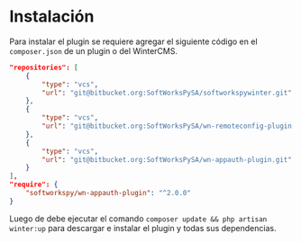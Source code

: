 # Instalación

Para instalar el plugin se requiere agregar el siguiente código en el `composer.json` de un plugin o del WinterCMS.

```json
"repositories": [
    {
        "type": "vcs",
        "url": "git@bitbucket.org:SoftWorksPySA/softworkspywinter.git"
    },
    {
        "type": "vcs",
        "url": "git@bitbucket.org:SoftWorksPySA/wn-remoteconfig-plugin.git"
    },
    {
        "type": "vcs",
        "url": "git@bitbucket.org:SoftWorksPySA/wn-appauth-plugin.git"
    }
],
"require": {
    "softworkspy/wn-appauth-plugin": "^2.0.0"
}
```

Luego de debe ejecutar el comando `composer update && php artisan winter:up` para descargar e instalar el plugin y todas sus dependencias.
